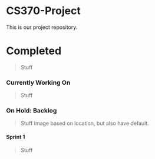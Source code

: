 # CS370-Project
This is our project repository.

<p>

<h1>Completed</h1>
<blockquote>
Stuff
</blockquote>

<h3>Currently Working On</h3>

<blockquote>
Stuff
</blockquote>


<h3>On Hold: Backlog</h3>
<blockquote>
Stuff
Image based on location, but also have default. 
</blockquote>


<h4>Sprint 1</h4>
<blockquote>
Stuff
</blockquote>

</p>


